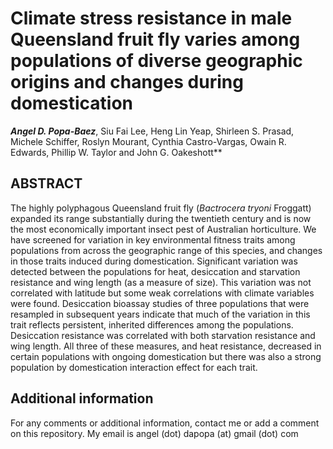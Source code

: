 # Climate stress resistance in male Queensland fruit fly varies among populations of diverse geographic origins and changes during domestication

***Angel D. Popa-Baez***, Siu Fai Lee, Heng Lin Yeap, Shirleen S. Prasad, Michele Schiffer, Roslyn Mourant, Cynthia Castro-Vargas, Owain R. Edwards, Phillip W. Taylor and John G. Oakeshott**


## ABSTRACT

The highly polyphagous Queensland fruit fly (*Bactrocera tryoni* Froggatt) expanded its range substantially during the twentieth 	century and is now the most economically important insect pest of Australian horticulture. We have screened for variation in key environmental fitness traits among populations from across the geographic range of this species, and changes in those traits induced during domestication. Significant variation was detected between the populations for heat, desiccation and starvation resistance and wing length (as a measure of size). This variation was not correlated with latitude but some weak correlations with climate variables were found. Desiccation bioassay studies of three populations that were resampled in subsequent years indicate that much of the variation in this trait reflects persistent, inherited differences among the populations. Desiccation resistance was correlated with both starvation resistance and wing length. All three of these measures, and heat resistance, decreased in certain populations with ongoing domestication but there was also a strong population by domestication interaction effect for each trait.

## Additional information

For any comments or additional information, contact me or add a comment on this repository. My email is angel (dot) dapopa (at) gmail (dot) com
